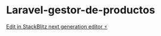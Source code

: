 # Laravel-gestor-de-productos

[Edit in StackBlitz next generation editor ⚡️](https://stackblitz.com/~/github.com/VictorGabriel2022/Laravel-gestor-de-productos)